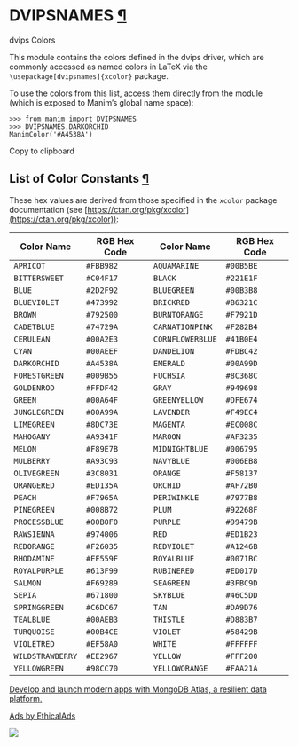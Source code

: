 # DVIPSNAMES [¶](https://docs.manim.community/en/stable/reference/manim.utils.color.DVIPSNAMES.html\#module-manim.utils.color.DVIPSNAMES "Link to this heading")

dvips Colors

This module contains the colors defined in the dvips driver, which are commonly accessed
as named colors in LaTeX via the `\usepackage[dvipsnames]{xcolor}` package.

To use the colors from this list, access them directly from the module (which
is exposed to Manim’s global name space):

```
>>> from manim import DVIPSNAMES
>>> DVIPSNAMES.DARKORCHID
ManimColor('#A4538A')

```

Copy to clipboard

## List of Color Constants [¶](https://docs.manim.community/en/stable/reference/manim.utils.color.DVIPSNAMES.html\#list-of-color-constants "Link to this heading")

These hex values are derived from those specified in the `xcolor` package
documentation (see [https://ctan.org/pkg/xcolor](https://ctan.org/pkg/xcolor)):

| Color Name | RGB Hex Code | Color Name | RGB Hex Code |
| --- | --- | --- | --- |
| `APRICOT` | `#FBB982` | `AQUAMARINE` | `#00B5BE` |
| `BITTERSWEET` | `#C04F17` | `BLACK` | `#221E1F` |
| `BLUE` | `#2D2F92` | `BLUEGREEN` | `#00B3B8` |
| `BLUEVIOLET` | `#473992` | `BRICKRED` | `#B6321C` |
| `BROWN` | `#792500` | `BURNTORANGE` | `#F7921D` |
| `CADETBLUE` | `#74729A` | `CARNATIONPINK` | `#F282B4` |
| `CERULEAN` | `#00A2E3` | `CORNFLOWERBLUE` | `#41B0E4` |
| `CYAN` | `#00AEEF` | `DANDELION` | `#FDBC42` |
| `DARKORCHID` | `#A4538A` | `EMERALD` | `#00A99D` |
| `FORESTGREEN` | `#009B55` | `FUCHSIA` | `#8C368C` |
| `GOLDENROD` | `#FFDF42` | `GRAY` | `#949698` |
| `GREEN` | `#00A64F` | `GREENYELLOW` | `#DFE674` |
| `JUNGLEGREEN` | `#00A99A` | `LAVENDER` | `#F49EC4` |
| `LIMEGREEN` | `#8DC73E` | `MAGENTA` | `#EC008C` |
| `MAHOGANY` | `#A9341F` | `MAROON` | `#AF3235` |
| `MELON` | `#F89E7B` | `MIDNIGHTBLUE` | `#006795` |
| `MULBERRY` | `#A93C93` | `NAVYBLUE` | `#006EB8` |
| `OLIVEGREEN` | `#3C8031` | `ORANGE` | `#F58137` |
| `ORANGERED` | `#ED135A` | `ORCHID` | `#AF72B0` |
| `PEACH` | `#F7965A` | `PERIWINKLE` | `#7977B8` |
| `PINEGREEN` | `#008B72` | `PLUM` | `#92268F` |
| `PROCESSBLUE` | `#00B0F0` | `PURPLE` | `#99479B` |
| `RAWSIENNA` | `#974006` | `RED` | `#ED1B23` |
| `REDORANGE` | `#F26035` | `REDVIOLET` | `#A1246B` |
| `RHODAMINE` | `#EF559F` | `ROYALBLUE` | `#0071BC` |
| `ROYALPURPLE` | `#613F99` | `RUBINERED` | `#ED017D` |
| `SALMON` | `#F69289` | `SEAGREEN` | `#3FBC9D` |
| `SEPIA` | `#671800` | `SKYBLUE` | `#46C5DD` |
| `SPRINGGREEN` | `#C6DC67` | `TAN` | `#DA9D76` |
| `TEALBLUE` | `#00AEB3` | `THISTLE` | `#D883B7` |
| `TURQUOISE` | `#00B4CE` | `VIOLET` | `#58429B` |
| `VIOLETRED` | `#EF58A0` | `WHITE` | `#FFFFFF` |
| `WILDSTRAWBERRY` | `#EE2967` | `YELLOW` | `#FFF200` |
| `YELLOWGREEN` | `#98CC70` | `YELLOWORANGE` | `#FAA21A` |

[Develop and launch modern apps with MongoDB Atlas, a resilient data platform.](https://server.ethicalads.io/proxy/click/8269/019600ef-1bdd-7950-a2dd-f9b44e5e2b12/)

[Ads by EthicalAds](https://www.ethicalads.io/advertisers/?ref=ea-text)

![](https://server.ethicalads.io/proxy/view/8269/019600ef-1bdd-7950-a2dd-f9b44e5e2b12/)